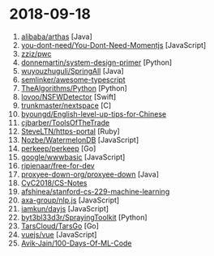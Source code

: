 # 2018-09-18

1. [alibaba/arthas](https://github.com/alibaba/arthas "Alibaba Java Diagnostic Tool Arthas/Alibaba Java诊断利器Arthas") [Java]
2. [you-dont-need/You-Dont-Need-Momentjs](https://github.com/you-dont-need/You-Dont-Need-Momentjs "List of date-fns or native functions which you can use to replace moment.js + ESLint Plugin") [JavaScript]
3. [zziz/pwc](https://github.com/zziz/pwc "Papers with code. Sorted by stars. Updated weekly.") 
4. [donnemartin/system-design-primer](https://github.com/donnemartin/system-design-primer "Learn how to design large-scale systems. Prep for the system design interview. Includes Anki flashcards.") [Python]
5. [wuyouzhuguli/SpringAll](https://github.com/wuyouzhuguli/SpringAll "循序渐进，学习Spring Boot、Spring Boot & Shiro、Spring Cloud和Spring Security，博客Spring系列源码") [Java]
6. [semlinker/awesome-typescript](https://github.com/semlinker/awesome-typescript "A collection of awesome TypeScript resources for client-side and server-side development") 
7. [TheAlgorithms/Python](https://github.com/TheAlgorithms/Python "All Algorithms implemented in Python") [Python]
8. [lovoo/NSFWDetector](https://github.com/lovoo/NSFWDetector "A NSFW (aka porn) detector with CoreML") [Swift]
9. [trunkmaster/nextspace](https://github.com/trunkmaster/nextspace "NeXTSTEP-like desktop environment for Linux") [C]
10. [byoungd/English-level-up-tips-for-Chinese](https://github.com/byoungd/English-level-up-tips-for-Chinese "可能是让你受益匪浅的英语进阶指南") 
11. [cjbarber/ToolsOfTheTrade](https://github.com/cjbarber/ToolsOfTheTrade "Tools of The Trade, from Hacker News.") 
12. [SteveLTN/https-portal](https://github.com/SteveLTN/https-portal "A fully automated HTTPS server powered by Nginx, Let's Encrypt and Docker.") [Ruby]
13. [Nozbe/WatermelonDB](https://github.com/Nozbe/WatermelonDB "🍉 Next-gen database for powerful React and React Native apps that scales to 10,000s of records and remains fast ⚡️") [JavaScript]
14. [perkeep/perkeep](https://github.com/perkeep/perkeep "Perkeep (née Camlistore) is your personal storage system for life: a way of storing, syncing, sharing, modelling and backing up content.") [Go]
15. [google/wwwbasic](https://github.com/google/wwwbasic "WWWBasic is an implementation of BASIC (Beginner's All-purpose Symbolic Instruction Code) designed to be easy to run on the Web.") [JavaScript]
16. [ripienaar/free-for-dev](https://github.com/ripienaar/free-for-dev "A list of SaaS, PaaS and IaaS offerings that have free tiers of interest to devops and infradev") 
17. [proxyee-down-org/proxyee-down](https://github.com/proxyee-down-org/proxyee-down "http下载工具，基于http代理，支持多连接分块下载") [Java]
18. [CyC2018/CS-Notes](https://github.com/CyC2018/CS-Notes "📚 Computer Science Learning Notes") 
19. [afshinea/stanford-cs-229-machine-learning](https://github.com/afshinea/stanford-cs-229-machine-learning "VIP cheatsheets for Stanford's CS 229 Machine Learning") 
20. [axa-group/nlp.js](https://github.com/axa-group/nlp.js "An NLP library built in node over Natural, with entity extraction, sentiment analysis, automatic language identify, and so more") [JavaScript]
21. [iamkun/dayjs](https://github.com/iamkun/dayjs "⏰ Day.js 2KB immutable date library alternative to Moment.js with the same modern API") [JavaScript]
22. [byt3bl33d3r/SprayingToolkit](https://github.com/byt3bl33d3r/SprayingToolkit "Scripts to make password spraying attacks against Lync/S4B & OWA a lot quicker, less painful and more efficient") [Python]
23. [TarsCloud/TarsGo](https://github.com/TarsCloud/TarsGo "A high performance microservice framework in golang. A linux foundation project.") [Go]
24. [vuejs/vue](https://github.com/vuejs/vue "🖖 A progressive, incrementally-adoptable JavaScript framework for building UI on the web.") [JavaScript]
25. [Avik-Jain/100-Days-Of-ML-Code](https://github.com/Avik-Jain/100-Days-Of-ML-Code "100 Days of ML Coding") 
